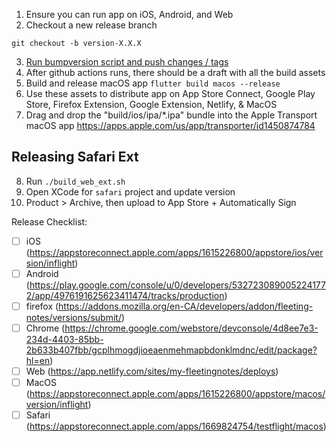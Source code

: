 1. Ensure you can run app on iOS, Android, and Web
2. Checkout a new release branch
```
git checkout -b version-X.X.X
```
3. [Run bumpversion script and push changes / tags](bump_version_for_release.md)
4. After github actions runs, there should be a draft with all the build assets
5. Build and release macOS app `flutter build macos --release`
6. Use these assets to distribute app on App Store Connect, Google Play Store, Firefox Extension, Google Extension,  Netlify, & MacOS
7. Drag and drop the "build/ios/ipa/*.ipa" bundle into the Apple Transport macOS app https://apps.apple.com/us/app/transporter/id1450874784

## Releasing Safari Ext
8. Run `./build_web_ext.sh`
9. Open XCode for `safari` project and update version
10. Product > Archive, then upload to App Store + Automatically Sign

Release Checklist:
- [ ] iOS (https://appstoreconnect.apple.com/apps/1615226800/appstore/ios/version/inflight)
- [ ] Android (https://play.google.com/console/u/0/developers/5327230890052241772/app/4976191625623411474/tracks/production)
- [ ] firefox (https://addons.mozilla.org/en-CA/developers/addon/fleeting-notes/versions/submit/)
- [ ] Chrome (https://chrome.google.com/webstore/devconsole/4d8ee7e3-234d-4403-85bb-2b633b407fbb/gcplhmogdjioeaenmehmapbdonklmdnc/edit/package?hl=en)
- [ ] Web (https://app.netlify.com/sites/my-fleetingnotes/deploys)
- [ ] MacOS (https://appstoreconnect.apple.com/apps/1615226800/appstore/macos/version/inflight)
- [ ] Safari (https://appstoreconnect.apple.com/apps/1669824754/testflight/macos)
